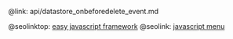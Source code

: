 @link: api/datastore_onbeforedelete_event.md

@seolinktop: [easy javascript framework](https://webix.com)
@seolink: [javascript menu](https://webix.com/widget/menu/)